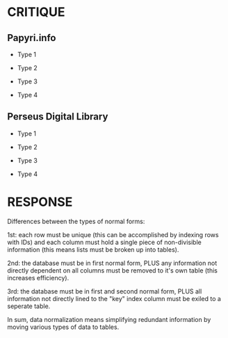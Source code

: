 # CRITIQUE

## Papyri.info

- Type 1

- Type 2

- Type 3

- Type 4

## Perseus Digital Library

- Type 1

- Type 2

- Type 3

- Type 4

# RESPONSE

Differences between the types of normal forms:

1st: each row must be unique (this can be accomplished by indexing rows with IDs) and each column must hold a single piece of non-divisible information (this means lists must be broken up into tables).

2nd: the database must be in first normal form, PLUS any information not directly dependent on all columns must be removed to it's own table (this increases efficiency).

3rd: the database must be in first and second normal form, PLUS all information not directly lined to the "key" index column must be exiled to a seperate table.

In sum, data normalization means simplifying redundant information by moving various types of data to tables.
